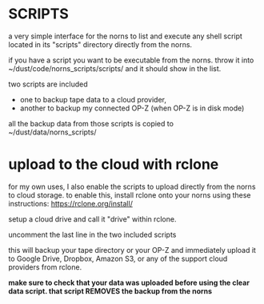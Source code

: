 # SCRIPTS
a very simple interface for the norns to list and execute any shell script located in its "scripts" directory directly from the norns.

if you have a script you want to be executable from the norns. throw it into ~/dust/code/norns_scripts/scripts/ and it should show in the list.

two scripts are included
* one to backup tape data to a cloud provider,
* another to backup my connected OP-Z (when OP-Z is in disk mode)

all the backup data from those scripts is copied to ~/dust/data/norns_scripts/

# upload to the cloud with rclone
for my own uses, I also enable the scripts to upload directly from the norns to cloud storage.
to enable this, install rclone onto your norns using these instructions: https://rclone.org/install/

setup a cloud drive and call it "drive" within rclone.

uncomment the last line in the two included scripts

this will backup your tape directory or your OP-Z and immediately upload it to Google Drive, Dropbox, Amazon S3, or any of the support cloud providers from rclone.

**make sure to check that your data was uploaded before using the clear data script. that script REMOVES the backup from the norns**

